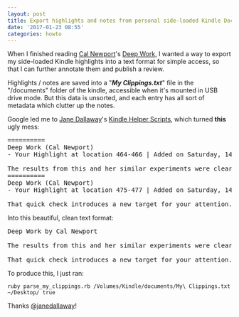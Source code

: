 ```yaml
---
layout: post
title: Export highlights and notes from personal side-loaded Kindle Documents
date: '2017-01-23 08:55'
categories: howto
---
```


When I finished reading [Cal Newport](http://calnewport.com/)'s [Deep Work](http://calnewport.com/books/deep-work/), I wanted a way to export my side-loaded Kindle highlights into a text format for simple access, so that I can further annotate them and publish a review.

Highlights / notes are saved into a "___My Clippings.txt___" file in the "/documents" folder of the kindle, accessible when it's mounted in USB drive mode. But this data is unsorted, and each entry has all sort of metadata which clutter up the notes.

Google led me to [Jane Dallaway](http://jane.dallaway.com/)'s [Kindle Helper Scripts](https://github.com/janedallaway/Kindle-Helper-Scripts), which turned __this__ ugly mess:

<pre>
==========
Deep Work (Cal Newport)
- Your Highlight at location 464-466 | Added on Saturday, 14 January 2017 09:13:02

The results from this and her similar experiments were clear: “People experiencing attention residue after switching tasks are likely to demonstrate poor performance on that next task,” and the more intense the residue, the worse the performance.
==========
Deep Work (Cal Newport)
- Your Highlight at location 475-477 | Added on Saturday, 14 January 2017 09:14:37

That quick check introduces a new target for your attention. Even worse, by seeing messages that you cannot deal with at the moment (which is almost always the case), you’ll be forced to turn back to the primary task with a secondary task left unfinished. The attention residue left by such unresolved switches dampens your performance.
</pre>

Into this beautiful, clean text format:

<pre>
Deep Work by Cal Newport

The results from this and her similar experiments were clear: “People experiencing attention residue after switching tasks are likely to demonstrate poor performance on that next task,” and the more intense the residue, the worse the performance. (464)

That quick check introduces a new target for your attention. Even worse, by seeing messages that you cannot deal with at the moment (which is almost always the case), you’ll be forced to turn back to the primary task with a secondary task left unfinished. The attention residue left by such unresolved switches dampens your performance. (475)
</pre>

To produce this, I just ran:

    ruby parse_my_clippings.rb /Volumes/Kindle/documents/My\ Clippings.txt ~/Desktop/ true

Thanks [@janedallaway](https://twitter.com/janedallawy)!
